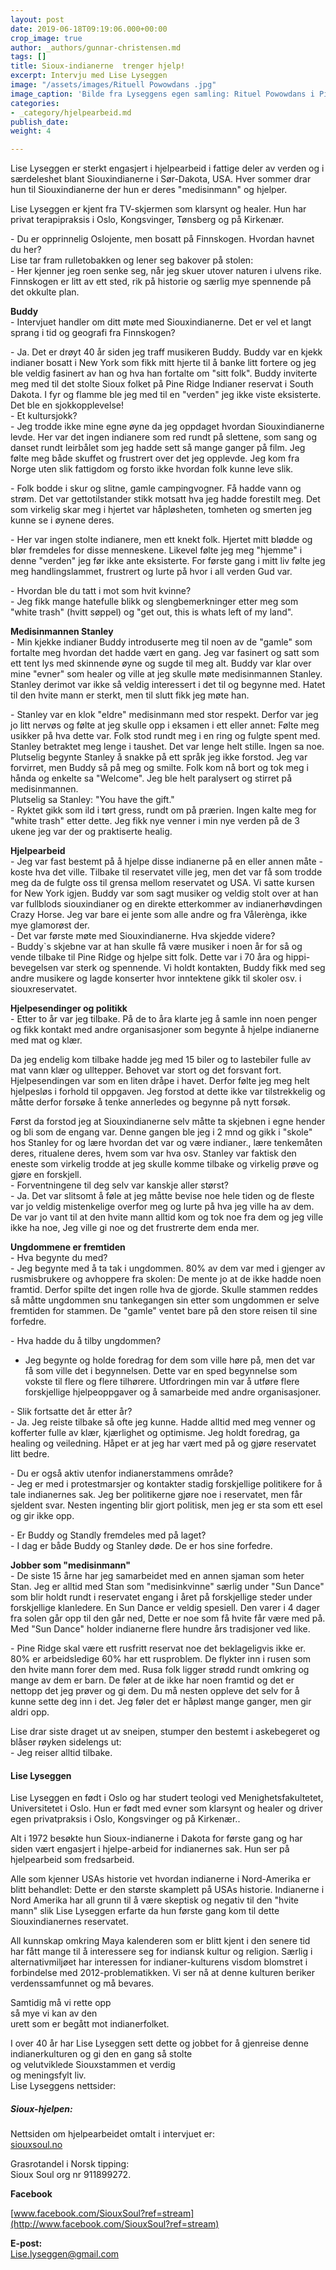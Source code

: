 ```yaml
---
layout: post
date: 2019-06-18T09:19:06.000+00:00
crop_image: true
author: _authors/gunnar-christensen.md
tags: []
title: Sioux-indianerne  trenger hjelp!
excerpt: Intervju med Lise Lyseggen
image: "/assets/images/Rituell Powowdans .jpg"
image_caption: 'Bilde fra Lyseggens egen samling: Rituel Powowdans i Pine Ridge'
categories:
- _category/hjelpearbeid.md
publish_date: 
weight: 4

---
```

Lise Lyseggen er sterkt engasjert i hjelpearbeid i fattige deler av verden og i særdeleshet blant Siouxindianerne i Sør-Dakota, USA. Hver sommer drar hun til Siouxindianerne der hun er deres "medisinmann" og hjelper.

Lise Lyseggen er kjent fra TV-skjermen som klarsynt og healer. Hun har privat terapipraksis i Oslo, Kongsvinger, Tønsberg og på Kirkenær.

\- Du er opprinnelig Oslojente, men bosatt på Finnskogen. Hvordan havnet du her?  
Lise tar fram rulletobakken og lener seg bakover på stolen:  
\- Her kjenner jeg roen senke seg, når jeg skuer utover naturen i ulvens rike. Finnskogen er litt av ett sted, rik på historie og særlig mye spennende på det okkulte plan.

**Buddy**  
\- Intervjuet handler om ditt møte med Siouxindianerne. Det er vel et langt sprang i tid og geografi fra Finnskogen?

\- Ja. Det er drøyt 40 år siden jeg traff musikeren Buddy. Buddy var en kjekk indianer bosatt i New York som fikk mitt hjerte til å banke litt fortere og jeg ble veldig fasinert av han og hva han fortalte om "sitt folk". Buddy inviterte meg med til det stolte Sioux folket på Pine Ridge Indianer reservat i South Dakota. I fyr og flamme ble jeg med til en "verden" jeg ikke viste eksisterte. Det ble en sjokkopplevelse!  
\- Et kultursjokk?  
\- Jeg trodde ikke mine egne øyne da jeg oppdaget hvordan Siouxindianerne levde. Her var det ingen indianere som red rundt på slettene, som sang og danset rundt leirbålet som jeg hadde sett så mange ganger på film. Jeg følte meg både skuffet og frustrert over det jeg opplevde. Jeg kom fra Norge uten slik fattigdom og forsto ikke hvordan folk kunne leve slik.

\- Folk bodde i skur og slitne, gamle campingvogner. Få hadde vann og strøm. Det var gettotilstander stikk motsatt hva jeg hadde forestilt meg. Det som virkelig skar meg i hjertet var håpløsheten, tomheten og smerten jeg kunne se i øynene deres.

\- Her var ingen stolte indianere, men ett knekt folk. Hjertet mitt blødde og blør fremdeles for disse menneskene. Likevel følte jeg meg "hjemme" i denne "verden" jeg før ikke ante eksisterte. For første gang i mitt liv følte jeg meg handlingslammet, frustrert og lurte på hvor i all verden Gud var.

\- Hvordan ble du tatt i mot som hvit kvinne?  
\- Jeg fikk mange hatefulle blikk og slengbemerkninger etter meg som "white trash" (hvitt søppel) og "get out, this is whats left of my land".

**Medisinmannen Stanley**  
\- Min kjekke indianer Buddy introduserte meg til noen av de "gamle" som fortalte meg hvordan det hadde vært en gang. Jeg var fasinert og satt som ett tent lys med skinnende øyne og sugde til meg alt. Buddy var klar over mine "evner" som healer og ville at jeg skulle møte medisinmannen Stanley. Stanley derimot var ikke så veldig interessert i det til og begynne med. Hatet til den hvite mann er sterkt, men til slutt fikk jeg møte han.

\- Stanley var en klok "eldre" medisinmann med stor respekt. Derfor var jeg jo litt nervøs og følte at jeg skulle opp i eksamen i ett eller annet: Følte meg usikker på hva dette var. Folk stod rundt meg i en ring og fulgte spent med. Stanley betraktet meg lenge i taushet. Det var lenge helt stille. Ingen sa noe. Plutselig begynte Stanley å snakke på ett språk jeg ikke forstod. Jeg var forvirret, men Buddy så på meg og smilte. Folk kom nå bort og tok meg i hånda og enkelte sa "Welcome". Jeg ble helt paralysert og stirret på medisinmannen.  
Plutselig sa Stanley: "You have the gift."  
\- Ryktet gikk som ild i tørt gress, rundt om på prærien. Ingen kalte meg for "white trash" etter dette. Jeg fikk nye venner i min nye verden på de 3 ukene jeg var der og praktiserte healig.

**Hjelpearbeid**  
\- Jeg var fast bestemt på å hjelpe disse indianerne på en eller annen måte - koste hva det ville. Tilbake til reservatet ville jeg, men det var få som trodde meg da de fulgte oss til grensa mellom reservatet og USA. Vi satte kursen for New York igjen. Buddy var som sagt musiker og veldig stolt over at han var fullblods siouxindianer og en direkte etterkommer av indianerhøvdingen Crazy Horse. Jeg var bare ei jente som alle andre og fra Vålerènga, ikke mye glamorøst der.  
\- Det var første møte med Siouxindianerne. Hva skjedde videre?  
\- Buddy\`s skjebne var at han skulle få være musiker i noen år for så og vende tilbake til Pine Ridge og hjelpe sitt folk. Dette var i 70 åra og hippi-bevegelsen var sterk og spennende. Vi holdt kontakten, Buddy fikk med seg andre musikere og lagde konserter hvor inntektene gikk til skoler osv. i siouxreservatet.

**Hjelpesendinger og politikk**  
\- Etter to år var jeg tilbake. På de to åra klarte jeg å samle inn noen penger og fikk kontakt med andre organisasjoner som begynte å hjelpe indianerne med mat og klær.

Da jeg endelig kom tilbake hadde jeg med 15 biler og to lastebiler fulle av mat vann klær og ulltepper. Behovet var stort og det forsvant fort. Hjelpesendingen var som en liten dråpe i havet. Derfor følte jeg meg helt hjelpesløs i forhold til oppgaven. Jeg forstod at dette ikke var tilstrekkelig og måtte derfor forsøke å tenke annerledes og begynne på nytt forsøk.

Først da forstod jeg at Siouxindianerne selv måtte ta skjebnen i egne hender og bli som de engang var. Denne gangen ble jeg i 2 mnd og gikk i "skole" hos Stanley for og lære hvordan det var og være indianer., lære tenkemåten deres, ritualene deres, hvem som var hva osv. Stanley var faktisk den eneste som virkelig trodde at jeg skulle komme tilbake og virkelig prøve og gjøre en forskjell.  
\- Forventningene til deg selv var kanskje aller størst?  
\- Ja. Det var slitsomt å føle at jeg måtte bevise noe hele tiden og de fleste var jo veldig mistenkelige overfor meg og lurte på hva jeg ville ha av dem. De var jo vant til at den hvite mann alltid kom og tok noe fra dem og jeg ville ikke ha noe, Jeg ville gi noe og det frustrerte dem enda mer.

**Ungdommene er fremtiden**  
\- Hva begynte du med?  
\- Jeg begynte med å ta tak i ungdommen. 80% av dem var med i gjenger av rusmisbrukere og avhoppere fra skolen: De mente jo at de ikke hadde noen framtid. Derfor spilte det ingen rolle hva de gjorde. Skulle stammen reddes så måtte ungdommen snu tankegangen sin etter som ungdommen er selve fremtiden for stammen. De "gamle" ventet bare på den store reisen til sine forfedre.

\- Hva hadde du å tilby ungdommen?

* Jeg begynte og holde foredrag for dem som ville høre på, men det var få som ville det i begynnelsen. Dette var en sped begynnelse som vokste til flere og flere tilhørere. Utfordringen min var å utføre flere forskjellige hjelpeoppgaver og å samarbeide med andre organisasjoner.

\- Slik fortsatte det år etter år?  
\- Ja. Jeg reiste tilbake så ofte jeg kunne. Hadde alltid med meg venner og kofferter fulle av klær, kjærlighet og optimisme. Jeg holdt foredrag, ga healing og veiledning. Håpet er at jeg har vært med på og gjøre reservatet litt bedre.

\- Du er også aktiv utenfor indianerstammens område?  
\- Jeg er med i protestmarsjer og kontakter stadig forskjellige politikere for å tale indianernes sak. Jeg ber politikerne gjøre noe i reservatet, men får sjeldent svar. Nesten ingenting blir gjort politisk, men jeg er sta som ett esel og gir ikke opp.

\- Er Buddy og Standly fremdeles med på laget?  
\- I dag er både Buddy og Stanley døde. De er hos sine forfedre.

**Jobber som "medisinmann"**  
\- De siste 15 årne har jeg samarbeidet med en annen sjaman som heter Stan. Jeg er alltid med Stan som "medisinkvinne" særlig under "Sun Dance" som blir holdt rundt i reservatet engang i året på forskjellige steder under forskjellige klanledere. En Sun Dance er veldig spesiell. Den varer i 4 dager fra solen går opp til den går ned, Dette er noe som få hvite får være med på. Med "Sun Dance" holder indianerne flere hundre års tradisjoner ved like.

\- Pine Ridge skal være ett rusfritt reservat noe det beklageligvis ikke er. 80% er arbeidsledige 60% har ett rusproblem. De flykter inn i rusen som den hvite mann forer dem med. Rusa folk ligger strødd rundt omkring og mange av dem er barn. De føler at de ikke har noen framtid og det er nettopp det jeg prøver og gi dem. Du må nesten oppleve det selv for å kunne sette deg inn i det. Jeg føler det er håpløst mange ganger, men gir aldri opp.

Lise drar siste draget ut av sneipen, stumper den bestemt i askebegeret og blåser røyken sidelengs ut:  
\- Jeg reiser alltid tilbake.

#### Lise Lyseggen

Lise Lyseggen en født i Oslo og har studert teologi ved Menighetsfakultetet, Universitetet i Oslo. Hun er født med evner som klarsynt og healer og driver egen privatpraksis i Oslo, Kongsvinger og på Kirkenær..

Alt i 1972 besøkte hun Sioux-indianerne i Dakota for første gang og har siden vært engasjert i hjelpe-arbeid for indianernes sak. Hun ser på hjelpearbeid som fredsarbeid.

Alle som kjenner USAs historie vet hvordan indianerne i Nord-Amerika er blitt behandlet: Dette er den største skamplett på USAs historie. Indianerne i Nord Amerika har all grunn til å være skeptisk og negativ til den "hvite mann" slik Lise Lyseggen erfarte da hun første gang kom til dette Siouxindianernes reservatet.

All kunnskap omkring Maya kalenderen som er blitt kjent i den senere tid har fått mange til å interessere seg for indiansk kultur og religion. Særlig i alternativmiljøet har interessen for indianer-kulturens visdom blomstret i forbindelse med 2012-problematikken. Vi ser nå at denne kulturen beriker verdenssamfunnet og må bevares.

Samtidig må vi rette opp  
så mye vi kan av den  
urett som er begått mot indianerfolket.

I over 40 år har Lise Lyseggen sett dette og jobbet for å gjenreise denne indianerkulturen og gi den en gang så stolte  
og velutviklede Siouxstammen et verdig  
og meningsfylt liv.  
Lise Lyseggens nettsider:

##### **Sioux-hjelpen:**  
Nettsiden om hjelpearbeidet omtalt i intervjuet er:  
[siouxsoul.no](http://siouxsoul.no/)

Grasrotandel i Norsk tipping:  
Sioux Soul org nr 911899272.

**Facebook**

[www.facebook.com/SiouxSoul?ref=stream](http://www.facebook.com/SiouxSoul?ref=stream)

**E-post:**  
[Lise.lyseggen@gmail.com](mailto:www.liseslyseggen.com/)